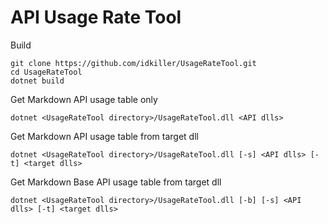 # API Usage Rate Tool

Build

```
git clone https://github.com/idkiller/UsageRateTool.git
cd UsageRateTool
dotnet build
```

Get Markdown API usage table only

```
dotnet <UsageRateTool directory>/UsageRateTool.dll <API dlls>
```


Get Markdown API usage table from target dll

```
dotnet <UsageRateTool directory>/UsageRateTool.dll [-s] <API dlls> [-t] <target dlls>
```

Get Markdown Base API usage table from target dll

```
dotnet <UsageRateTool directory>/UsageRateTool.dll [-b] [-s] <API dlls> [-t] <target dlls>
```